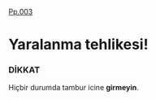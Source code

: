 [Pp.003](../pict/Pp.003.svg)

# Yaralanma tehlikesi!
### DİKKAT

Hiçbir durumda tambur icine **girmeyin**.